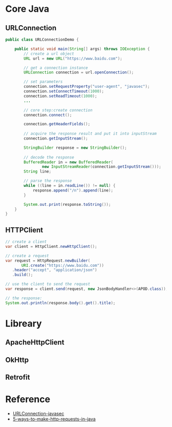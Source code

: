 # Core Java
## URLConnection
```java
public class URLConnectionDemo {

    public static void main(String[] args) throws IOException {
        // create a url object
        URL url = new URL("https://www.baidu.com");

        // get a connection instance
        URLConnection connection = url.openConnection();

        // set parameters
        connection.setRequestProperty("user-agent", "javasec");
        connection.setConnectTimeout(1000);
        connection.setReadTimeout(1000);
        ...

        // core step:create connection
        connection.connect();

        connection.getHeaderFields();
        
        // acquire the response result and put it into inputStream
        connection.getInputStream();

        StringBuilder response = new StringBuilder();
        
        // decode the response 
        BufferedReader in = new BufferedReader(
                new InputStreamReader(connection.getInputStream()));
        String line;

        // parse the response
        while ((line = in.readLine()) != null) {
            response.append("/n").append(line);
        }

        System.out.print(response.toString());
    }
}
```
## HTTPClient
```java
// create a client
var client = HttpClient.newHttpClient();

// create a request
var request = HttpRequest.newBuilder(
       URI.create("https://www.baidu.com"))
   .header("accept", "application/json")
   .build();

// use the client to send the request
var response = client.send(request, new JsonBodyHandler<>(APOD.class));

// the response:
System.out.println(response.body().get().title);
```


# Libreary
## ApacheHttpClient


## OkHttp

## Retrofit




# Reference
- [URLConnection-javasec](https://javasec.org/javase/URLConnection/)
- [5-ways-to-make-http-requests-in-java](https://www.twilio.com/blog/5-ways-to-make-http-requests-in-java)
